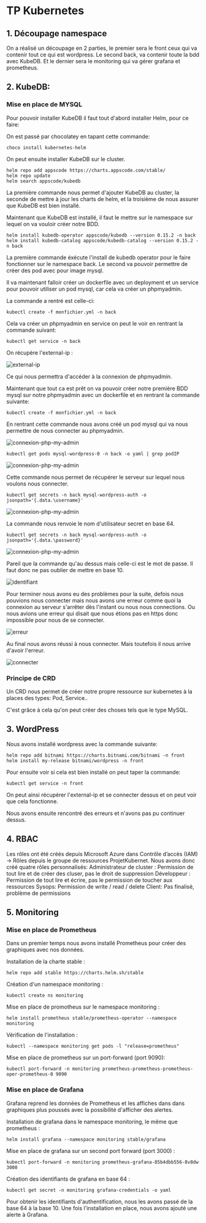 
# TP Kubernetes

## 1. Découpage namespace

On a réalisé un découpage en 2 parties, le premier sera le front ceux qui va contenir tout ce qui est wordpress. Le second back, va contenir toute la bdd avec KubeDB. Et le dernier sera le monitoring qui va gérer grafana et prometheus.



## 2. KubeDB:

### Mise en place de MYSQL
Pour pouvoir installer KubeDB il faut tout d'abord installer Helm, pour ce faire:

On est passé par chocolatey en tapant cette commande:

    choco install kubernetes-helm

On peut ensuite installer KubeDB sur le cluster.

    helm repo add appscode https://charts.appscode.com/stable/
    helm repo update
    helm search appscode/kubedb

La première commande nous permet d'ajouter KubeDB au cluster, la seconde de mettre à jour les charts de helm, et la troisième de nous assurer que KubeDB est bien installé.

Maintenant que KubeDB est installé, il faut le mettre sur le namespace sur lequel on va vouloir créer notre BDD.

    helm install kubedb-operator appscode/kubedb --version 0.15.2 -n back
    helm install kubedb-catalog appscode/kubedb-catalog --version 0.15.2 -n back

La première commande éxécute l'install de kubedb operator pour le faire fonctionner sur le namespace back. Le second va pouvoir permettre de créer des pod avec pour image mysql.

Il va maintenant falloir créer un dockerfile avec un deployment et un service pour pouvoir utiliser un pod mysql, car cela va créer un phpmyadmin.

La commande a rentré est celle-ci:

    kubectl create -f monfichier.yml -n back 

Cela va créer un phpmyadmin en service on peut le voir en rentrant la commande suivant:

    kubectl get service -n back

On récupère l'external-ip :

![external-ip](./images/external.PNG)

Ce qui nous permettra d'accéder à la connexion de phpmyadmin.

Maintenant que tout ca est prêt on va pouvoir créer notre première BDD mysql sur notre phpmyadmin avec un dockerfile et en rentrant la commande suivante:

    kubectl create -f monfichier.yml -n back

En rentrant cette commande nous avons créé un pod mysql qui va nous permettre de nous connecter au phpmyadmin.

![connexion-php-my-admin](./images/phpmyadmin.PNG)

    kubectl get pods mysql-wordpress-0 -n back -o yaml | grep podIP

![connexion-php-my-admin](./images/podip.PNG)

Cette commande nous permet de récupérer le serveur sur lequel nous voulons nous connecter.

    kubectl get secrets -n back mysql-wordpress-auth -o jsonpath='{.data.\username}'

![connexion-php-my-admin](./images/user.png)

La commande nous renvoie le nom d'utilisateur secret en base 64.

    kubectl get secrets -n back mysql-wordpress-auth -o jsonpath='{.data.\password}'

![connexion-php-my-admin](./images/mdp.png)

Pareil que la commande qu'au dessus mais celle-ci est le mot de passe.
Il faut donc ne pas oublier de mettre en base 10.

![identifiant](./images/identifiant.PNG)

Pour terminer nous avons eu des problèmes pour la suite, defois nous pouvions nous connecter mais nous avons une erreur comme quoi la connexion au serveur s'arrêter dès l'instant ou nous nous connections.
Ou nous avions une erreur qui disait que nous étions pas en https donc impossible pour nous de se connecter.

![erreur](./images/erreur.png)

Au final nous avons réussi à nous connecter. Mais toutefois il nous arrive d'avoir l'erreur.

![connecter](./images/connecter.png)

### Principe de CRD

Un CRD nous permet de créer notre propre ressource sur kubernetes à la places des types: Pod, Service..

C'est grâce à cela qu'on peut créer des choses tels que le type MySQL.

## 3. WordPress

Nous avons installé wordpress avec la commande suivante:

    helm repo add bitnami https://charts.bitnami.com/bitnami -n front
    helm install my-release bitnami/wordpress -n front

Pour ensuite voir si cela est bien installé on peut taper la commande:

    kubectl get service -n front

On peut ainsi récupérer l'external-ip et se connecter dessus et on peut voir que cela fonctionne.

Nous avons ensuite rencontré des erreurs et n'avons pas pu continuer dessus.

## 4. RBAC
Les rôles ont été créés depuis Microsoft Azure dans Contrôle d’accès (IAM) -> Rôles  depuis le groupe de ressources ProjetKubernet.
Nous avons donc créé quatre rôles personnalisés: 
Administrateur de cluster : Permission de tout lire et de créer des cluser, pas le droit de suppression
Développeur : Permission de tout lire et écrire, pas le permission de toucher aux ressources
Sysops: Permission de write / read / delete
Client: Pas finalisé, problème de permissions

## 5. Monitoring
### Mise en place de Prometheus
Dans un premier temps nous avons installé Prometheus pour créer des graphiques avec nos données.

Installation de la charte stable :

    helm repo add stable https://charts.helm.sh/stable

Création d'un namespace monitoring :

    kubectl create ns monitoring

Mise en place de promotheus sur le namespace monitoring :

    helm install prometheus stable/prometheus-operator --namespace monitoring

Vérification de l'installation :

    kubectl --namespace monitoring get pods -l "release=prometheus"

Mise en place de prometheus sur un port-forward (port 9090):

    kubectl port-forward -n monitoring prometheus-prometheus-prometheus-oper-prometheus-0 9090

### Mise en place de Grafana

Grafana reprend les données de Prometheus et les affiches dans dans graphiques plus poussés avec la possibilité d'afficher des alertes.

Installation de grafana dans le namespace monitoring, le même que prometheus :

    helm install grafana --namespace monitoring stable/grafana

Mise en place de grafana sur un second port forward (port 3000) :

    kubectl port-forward -n monitoring prometheus-grafana-85b4dbb556-8v8dw 3000
    
Création des identifiants de grafana en base 64 :

    kubectl get secret -n monitoring grafana-credentials -o yaml

Pour obtenir les identifiants d'authentification, nous les avons passé de la base 64 à la base 10.
Une fois l'installation en place, nous avons ajouté une alerte à Grafana.

